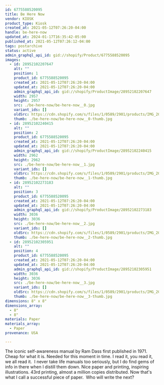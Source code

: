 ```yaml
---
id: 6775588520095
title: Be Here Now
vendor: KIOSK
product_type: Kiosk
created_at: 2021-05-12T07:26:20-04:00
handle: be-here-now
updated_at: 2024-01-17T16:35:42-05:00
published_at: 2021-05-12T07:26:12-04:00
tags: postarchive
status: active
admin_graphql_api_id: gid://shopify/Product/6775588520095
images:
  - id: 28952102207647
    alt: ""
    position: 1
    product_id: 6775588520095
    created_at: 2021-05-12T07:26:20-04:00
    updated_at: 2021-05-12T07:26:20-04:00
    admin_graphql_api_id: gid://shopify/ProductImage/28952102207647
    width: 2957
    height: 2957
    src: ./be-here-now/be-here-now__0.jpg
    variant_ids: []
    oldSrc: https://cdn.shopify.com/s/files/1/0589/2901/products/IMG_20191122_191015.jpg?v=1620818780
    thumb: ./be-here-now/be-here-now__0-thumb.jpg
  - id: 28952102240415
    alt: ""
    position: 2
    product_id: 6775588520095
    created_at: 2021-05-12T07:26:20-04:00
    updated_at: 2021-05-12T07:26:20-04:00
    admin_graphql_api_id: gid://shopify/ProductImage/28952102240415
    width: 2962
    height: 2962
    src: ./be-here-now/be-here-now__1.jpg
    variant_ids: []
    oldSrc: https://cdn.shopify.com/s/files/1/0589/2901/products/IMG_20191122_191127.jpg?v=1620818780
    thumb: ./be-here-now/be-here-now__1-thumb.jpg
  - id: 28952102273183
    alt: ""
    position: 3
    product_id: 6775588520095
    created_at: 2021-05-12T07:26:20-04:00
    updated_at: 2021-05-12T07:26:20-04:00
    admin_graphql_api_id: gid://shopify/ProductImage/28952102273183
    width: 3036
    height: 3036
    src: ./be-here-now/be-here-now__2.jpg
    variant_ids: []
    oldSrc: https://cdn.shopify.com/s/files/1/0589/2901/products/IMG_20191122_191049.jpg?v=1620818780
    thumb: ./be-here-now/be-here-now__2-thumb.jpg
  - id: 28952102305951
    alt: ""
    position: 4
    product_id: 6775588520095
    created_at: 2021-05-12T07:26:20-04:00
    updated_at: 2021-05-12T07:26:20-04:00
    admin_graphql_api_id: gid://shopify/ProductImage/28952102305951
    width: 3036
    height: 3036
    src: ./be-here-now/be-here-now__3.jpg
    variant_ids: []
    oldSrc: https://cdn.shopify.com/s/files/1/0589/2901/products/IMG_20191122_191039.jpg?v=1620818780
    thumb: ./be-here-now/be-here-now__3-thumb.jpg
dimensions: 8" x 8"
dimensions_array:
  - 8"
  - 8"
materials: Paper
materials_array:
  - Paper
provenance: USA

---
```


The iconic self-awareness manual by Ram Dass first published in 1971. Cheap for what it is. Needed for this moment in time. I read it, you read it, we all read it.  I never take life manuals too seriously, but I do find gems of info in there when I distill them down. Nice paper and printing, inspiring illustrations. 43rd printing, almost a million copies distributed. Now that's what I call a successful piece of paper.  Who will write the next?